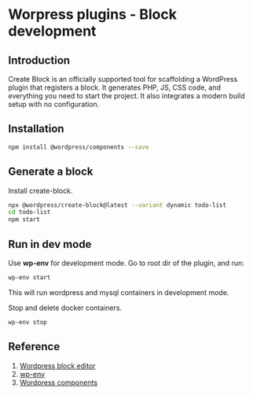 # Worpress plugins - Block development

## Introduction
Create Block is an officially supported tool for scaffolding a WordPress plugin that registers a block. It generates PHP, JS, CSS code, and everything you need to start the project. It also integrates a modern build setup with no configuration.

## Installation
```sh
npm install @wordpress/components --save
```

## Generate a block
Install create-block.
```sh
npx @wordpress/create-block@latest --variant dynamic todo-list
cd todo-list
npm start
```

## Run in dev mode
Use **wp-env** for development mode. Go to root dir of the plugin, and run:
```sh
wp-env start
```
This will run wordpress and mysql containers in development mode.

Stop and delete docker containers.
```sh
wp-env stop
``` 

## Reference
1. [Wordpress block editor](https://developer.wordpress.org/block-editor/reference-guides/packages/packages-create-block/)
2. [wp-env](https://developer.wordpress.org/block-editor/reference-guides/packages/packages-env/)
3. [Wordpress components](https://developer.wordpress.org/block-editor/reference-guides/components/)
